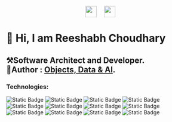 <p align="center">
<a href="https://www.linkedin.com/in/reeshabh-choudhary/" target="blank"><img height="30px" align="center" src="https://img.shields.io/badge/LinkedIn-blue?style=for-the-badge&logo=linkedin&logoColor=white" /></a> &nbsp;&nbsp;&nbsp;  <a href="mailto:reeshabh.choudhary@gmail.com" target="blank"><img height="30px" align="center" src="https://img.shields.io/badge/Email-red?style=for-the-badge&logo=gmail&logoColor=white" /></a>
</p>
<h1>👋 Hi, I am Reeshabh Choudhary</h1>
<h2>
<p align="left">
<b>⚒Software Architect and Developer.<br> 📕Author : <a href="https://objects-data-ai.github.io/">Objects, Data & AI</a>.
</b>
</p>
</h2>

<h3 align="left">
<b>Technologies:</b>
</h3>

![Static Badge](https://img.shields.io/badge/OpenAI-black?logo=OpenAI)
![Static Badge](https://img.shields.io/badge/Javascript-red?logo=Javascript)
![Static Badge](https://img.shields.io/badge/Spring%20Boot-black?logo=spring%20boot)
![Static Badge](https://img.shields.io/badge/Angular-black?logo=angular&logoColor=%23a6120d&labelColor=white)
![Static Badge](https://img.shields.io/badge/ReactJS-blue?logo=react&logoColor=white)
![Static Badge](https://img.shields.io/badge/PostgreSQL-white?logo=PostgreSQL)
![Static Badge](https://img.shields.io/badge/Python-black?logo=python)
![Static Badge](https://img.shields.io/badge/MongoDB-white?logo=Mongodb)
![Static Badge](https://img.shields.io/badge/Docker-black?logo=docker)
![Static Badge](https://img.shields.io/badge/azure-blue?logo=azure%20devops)
![Static Badge](https://img.shields.io/badge/GCP-white?logo=google%20cloud)
![Static Badge](https://img.shields.io/badge/aws-yellow?logo=amazon%20aws)








